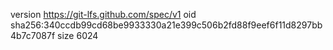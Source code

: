version https://git-lfs.github.com/spec/v1
oid sha256:340ccdb99cd68be9933330a21e399c506b2fd88f9eef6f11d8297bb4b7c7087f
size 6024
